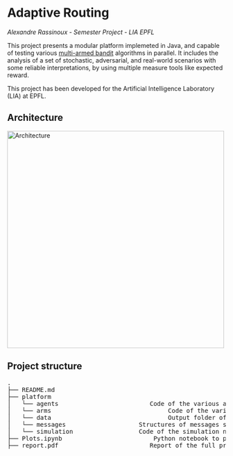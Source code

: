 
# Adaptive Routing

_Alexandre Rassinoux - Semester Project - LIA EPFL_


This project presents a modular platform implemeted in Java, and capable of testing various [multi-armed bandit](https://en.wikipedia.org/wiki/Multi-armed_bandit) algorithms in parallel.
It includes the analysis of a set of stochastic, adversarial, and real-world scenarios with some reliable interpretations, by using multiple measure tools like expected reward. 

This project has been developed for the Artificial Intelligence Laboratory (LIA) at EPFL.

## Architecture
  
<img src="./assets/architecture.png" alt="Architecture" style="width: 500px;"/>

## Project structure
<pre>
.
├── README.md
├── platform    
│   └── agents                         Code of the various agent nodes including bandit algorithms
│   └── arms								Code of the various arms nodes
│   └── data								Output folder of the evaluation platform
│   └── messages					Structures of messages shared between arms, agents, and simulation nodes
│   └── simulation					Code of the simulation node
├── Plots.ipynb                         Python notebook to plot some results
├── report.pdf                         Report of the full project with explained results
</pre>


